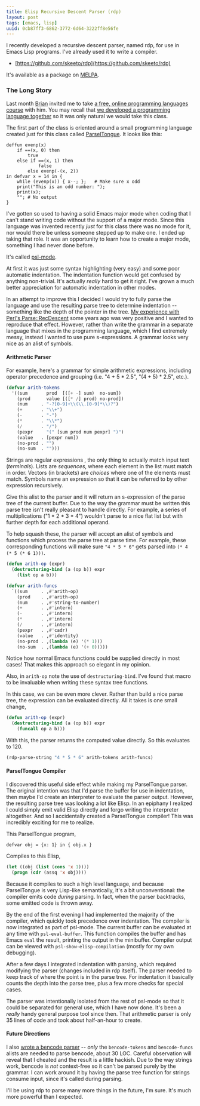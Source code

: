 ```yaml
---
title: Elisp Recursive Descent Parser (rdp)
layout: post
tags: [emacs, lisp]
uuid: 0cb87ff3-6862-3772-6d64-3222ff8e56fe
---
```


I recently developed a recursive descent parser, named rdp, for use in
Emacs Lisp programs. I've already used it to write a compiler.

 * [https://github.com/skeeto/rdp](https://github.com/skeeto/rdp)

It's available as a package on [MELPA](http://melpa.milkbox.net/).

### The Long Story

Last month [Brian](http://www.50ply.com/) invited me to take
[a free, online programming languages course][cs173] with him. You
may recall that [we developed a programming language
together](/blog/2011/01/11/) so it was only natural we would take
this class.

[cs173]: (http://www.cs.brown.edu/courses/cs173/2012/)

The first part of the class is oriented around a small programming
language created just for this class called [ParselTongue][spec].  It
looks like this:

    deffun evenp(x)
        if ==(x, 0) then
            true
        else if ==(x, 1) then
                false
            else evenp(-(x, 2))
    in defvar x = 14 in {
        while (evenp(x)) { x--; };   # Make sure x odd
        print("This is an odd number: ");
        print(x);
        ""; # No output
    }

[spec]: http://www.cs.brown.edu/courses/cs173/2012/Assignments/ParselTest/

I've gotten so used to having a solid Emacs major mode when coding
that I can't stand writing code without the support of a major
mode. Since this language was invented recently *just* for this class
there was no mode for it, nor would there be unless someone stepped up
to make one. I ended up taking that role. It was an opportunity to
learn how to create a major mode, something I had never done before.

It's called [psl-mode](https://github.com/skeeto/psl-mode).

At first it was just some syntax highlighting (very easy) and some
poor automatic indentation. The indentation function would get
confused by anything non-trivial. It's actually *really* hard to get
it right. I've grown a much better appreciation for automatic
indentation in other modes.

In an attempt to improve this I decided I would try to fully parse the
language and use the resulting parse tree to determine indentation --
something like the depth of the pointer in the
tree. [My experience with Perl's Parse::RecDescent](/blog/2009/01/04/)
some years ago was very positive and I wanted to reproduce that
effect. However, rather than write the grammar in a separate language
that mixes in the programming language, which I find extremely messy,
instead I wanted to use pure s-expressions. A grammar looks very nice
as an alist of symbols.

#### Arithmetic Parser

For example, here's a grammar for simple arithmetic expressions,
including operator precedence and grouping (i.e. "4 + 5 * 2.5",
"(4 + 5) * 2.5", etc.).

~~~cl
(defvar arith-tokens
  '((sum       prod  [([+ -] sum)  no-sum])
    (prod      value [([* /] prod) no-prod])
    (num     . "-?[0-9]+\\(\\.[0-9]*\\)?")
    (+       . "\\+")
    (-       . "-")
    (*       . "\\*")
    (/       . "/")
    (pexpr     "(" [sum prod num pexpr] ")")
    (value   . [pexpr num])
    (no-prod . "")
    (no-sum  . "")))
~~~

Strings are regular expressions , the only thing to actually match
input text (*terminals*). Lists are *sequences*, where each element in
the list must match in order. Vectors (in brackets) are *choices*
where one of the elements must match. Symbols name an expression so
that it can be referred to by other expression recursively.

Give this alist to the parser and it will return an s-expression of
the parse tree of the current buffer. Due to the way the grammar must
be written this parse tree isn't really pleasant to handle
directly. For example, a series of multiplications ("1 * 2 * 3 * 4")
wouldn't parse to a nice flat list but with further depth for each
additional operand.

To help squash these, the parser will accept an alist of symbols and
functions which process the parse tree at parse time. For example,
these corresponding functions will make sure `"4 * 5 * 6"` gets parsed
into `(* 4 (* 5 (* 6 1)))`.

~~~cl
(defun arith-op (expr)
  (destructuring-bind (a (op b)) expr
    (list op a b)))

(defvar arith-funcs
  `((sum     . ,#'arith-op)
    (prod    . ,#'arith-op)
    (num     . ,#'string-to-number)
    (+       . ,#'intern)
    (-       . ,#'intern)
    (*       . ,#'intern)
    (/       . ,#'intern)
    (pexpr   . ,#'cadr)
    (value   . ,#'identity)
    (no-prod . ,(lambda (e) '(* 1)))
    (no-sum  . ,(lambda (e) '(+ 0)))))
~~~

Notice how normal Emacs functions could be supplied directly in most
cases! That makes this approach so elegant in my opinion.

Also, in `arith-op` note the use of `destructuring-bind`. I've found
that macro to be invaluable when writing these syntax tree functions.

In this case, we can be even more clever. Rather than build a nice
parse tree, the expression can be evaluated directly. All it takes is
one small change,

~~~cl
(defun arith-op (expr)
  (destructuring-bind (a (op b)) expr
    (funcall op a b)))
~~~

With this, the parser returns the computed value directly. So this
evaluates to 120.

~~~cl
(rdp-parse-string "4 * 5 * 6" arith-tokens arith-funcs)
~~~

#### ParselTongue Compiler

I discovered this useful side effect while making my ParselTongue
parser. The original intention was that I'd parse the buffer for use
in indentation, then maybe I'd create an interpreter to evaluate the
parser output. However, the resulting parse tree was looking a lot
like Elisp. In an epiphany I realized I could simply emit valid Elisp
directly and forgo writing the interpreter altogether. And so I
accidentally created a ParselTongue compiler! This was incredibly
exciting for me to realize.

This ParselTongue program,

    defvar obj = {x: 1} in { obj.x }

Compiles to this Elisp,

~~~cl
(let ((obj (list (cons 'x 1))))
  (progn (cdr (assq 'x obj))))
~~~

Because it compiles to such a high level language, and because
ParselTongue is very Lisp-like semantically, it's a bit
unconventional: the compiler emits code *during* parsing. In fact,
when the parser backtracks, some emitted code is thrown away.

By the end of the first evening I had implemented the majority of the
compiler, which quickly took precedence over indentation. The compiler
is now integrated as part of psl-mode. The current buffer can be
evaluated at any time with `psl-eval-buffer`. This function compiles
the buffer and has Emacs `eval` the result, printing the output in the
minibuffer. Compiler output can be viewed with
`psl-show-elisp-compilation` (mostly for my own debugging).

After a few days I integrated indentation with parsing, which required
modifying the parser (changes included in rdp itself). The parser
needed to keep track of where the point is in the parse tree. For
indentation it basically counts the depth into the parse tree, plus a
few more checks for special cases.

The parser was intentionally isolated from the rest of psl-mode so
that it could be separated for general use, which I have now
done. It's been a *really* handy general purpose tool since then. That
arithmetic parser is only 35 lines of code and took about half-an-hour
to create.

#### Future Directions

I also [wrote a bencode parser][bencode.el] -- *only* the
`bencode-tokens` and `bencode-funcs` alists are needed to parse
bencode, about 30 LOC. Careful observation will reveal that I cheated
and the result is a little hackish. Due to the way strings work,
bencode is *not* context-free so it can't be parsed purely by the
grammar. I can work around it by having the parse tree function for
strings consume input, since it's called during parsing.

[bencode.el]: (https://github.com/skeeto/emacs-torrent/blob/master/bencode.el)

I'll be using rdp to parse many more things in the future, I'm
sure. It's much more powerful than I expected.
